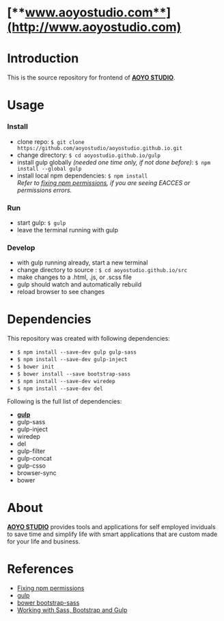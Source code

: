 # [**www.aoyostudio.com**](http://www.aoyostudio.com)
# Introduction
This is the source repository for frontend of [**AOYO STUDIO**](http://www.aoyostudio.com).

# Usage
### Install
* clone repo: `$ git clone https://github.com/aoyostudio/aoyostudio.github.io.git`
* change directory: `$ cd aoyostudio.github.io/gulp`
* install gulp globally _(needed one time only, if not done before)_: `$ npm install --global gulp`
* install local npm dependencies: `$ npm install`  
_Refer to [fixing npm permissions](https://docs.npmjs.com/getting-started/fixing-npm-permissions), if you are seeing EACCES or permissions errors._

### Run
* start gulp: `$ gulp`
* leave the terminal running with gulp

### Develop
* with gulp running already, start a new terminal
* change directory to source : `$ cd aoyostudio.github.io/src`
* make changes to a .html, .js, or .scss file
* gulp should watch and automatically rebuild
* reload browser to see changes

# Dependencies
This repository was created with following dependencies:
* `$ npm install --save-dev gulp gulp-sass`
* `$ npm install --save-dev gulp-inject`
* `$ bower init`
* `$ bower install --save bootstrap-sass`
* `$ npm install --save-dev wiredep`
* `$ npm install --save-dev del`

Following is the full list of dependencies:
* [**gulp**](https://github.com/gulpjs/gulp/blob/master/docs/getting-started.md#getting-started)
* gulp-sass
* gulp-inject
* wiredep
* del
* gulp-filter
* gulp-concat
* gulp-csso
* browser-sync
* bower

# About
[**AOYO STUDIO**](https://www.aoyostudio.com) provides tools and applications for self employed inviduals to save time and simplify life with smart applications that are custom made for your life and business.

# References
* [Fixing npm permissions](https://docs.npmjs.com/getting-started/fixing-npm-permissions)
* [gulp](https://github.com/gulpjs/gulp)
* [bower bootstrap-sass](https://github.com/twbs/bootstrap-sass#c-bower)
* [Working with Sass, Bootstrap and Gulp](http://david-barreto.com/working-with-sass-bootstrap-and-gulp/)

